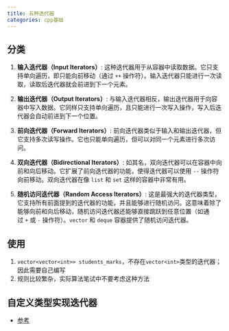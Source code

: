 ```yaml
---
title: 五种迭代器
categories: cpp基础
---
```

## 分类
1. **输入迭代器（Input Iterators）**: 这种迭代器用于从容器中读取数据。它只支持单向遍历，即只能向前移动（通过 `++` 操作符）。输入迭代器只能进行一次读取，读取后迭代器就会前进到下一个元素。
    
2. **输出迭代器（Output Iterators）**: 与输入迭代器相反，输出迭代器用于向容器中写入数据。它同样只支持单向遍历，且只能进行一次写入操作，写入后迭代器会自动前进到下一个位置。
    
3. **前向迭代器（Forward Iterators）**: 前向迭代器类似于输入和输出迭代器，但它支持多次读写操作。它也只能单向遍历，但可以对同一个元素进行多次访问。
    
4. **双向迭代器（Bidirectional Iterators）**: 如其名，双向迭代器可以在容器中向前和向后移动。它扩展了前向迭代器的功能，使得迭代器可以使用 `--` 操作符向前移动。双向迭代器在像 `list` 和 `set` 这样的容器中非常有用。
    
5. **随机访问迭代器（Random Access Iterators）**: 这是最强大的迭代器类型，它支持所有前面提到的迭代器的功能，并且能够进行随机访问。这意味着除了能够向前和向后移动，随机访问迭代器还能够直接跳跃到任意位置（如通过 `+` 或 `-` 操作符）。`vector` 和 `deque` 容器提供了随机访问迭代器。

## 使用
1. `vector<vector<int>> students_marks`，不存在`vector<int>`类型的迭代器；因此需要自己编写
2. 规则比较繁杂，实际算法笔试中不要考虑这种方法

## 自定义类型实现迭代器
- [参考](https://hedzr.com/c++/algorithm/writing-your-own-stl-iterator/)

